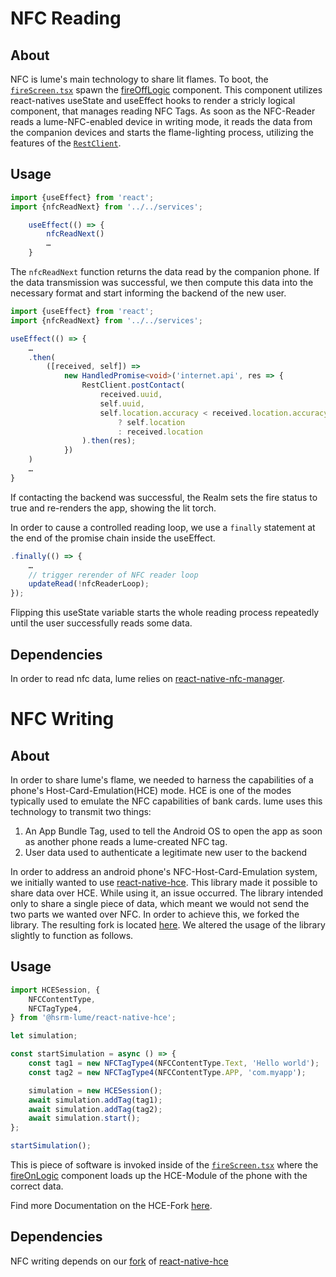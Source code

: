 # NFC Reading

## About

NFC is lume's main technology to share lit flames. To boot, the [`fireScreen.tsx`](src/screens/fireScreen.tsx) spawn the [fireOffLogic](src/components/fire/fireOffLogic.tsx) component. This component utilizes react-natives useState and useEffect hooks to render a stricly logical component, that manages reading NFC Tags. As soon as the NFC-Reader reads a lume-NFC-enabled device in writing mode, it reads the data from the companion devices and starts the flame-lighting process, utilizing the features of the [`RestClient`](src/services/RestClient.tsx).

## Usage

```typescript
import {useEffect} from 'react';
import {nfcReadNext} from '../../services';

    useEffect(() => {
        nfcReadNext()
        …
    }
```

The `nfcReadNext` function returns the data read by the companion phone. If the data transmission was successful, we then compute this data into the necessary format and start informing the backend of the new user.

```typescript
import {useEffect} from 'react';
import {nfcReadNext} from '../../services';

useEffect(() => {
    …
    .then(
        ([received, self]) =>
            new HandledPromise<void>('internet.api', res => {
                RestClient.postContact(
                    received.uuid,
                    self.uuid,
                    self.location.accuracy < received.location.accuracy
                        ? self.location
                        : received.location
                ).then(res);
            })
    )
    …
}
```

If contacting the backend was successful, the Realm sets the fire status to true and re-renders the app, showing the lit torch.

In order to cause a controlled reading loop, we use a `finally` statement at the end of the promise chain inside the useEffect.

```typescript
.finally(() => {
    …
    // trigger rerender of NFC reader loop
    updateRead(!nfcReaderLoop);
});

```

Flipping this useState variable starts the whole reading process repeatedly until the user successfully reads some data.

## Dependencies

In order to read nfc data, lume relies on [react-native-nfc-manager](https://github.com/revtel/react-native-nfc-manager).

# NFC Writing

## About

In order to share lume's flame, we needed to harness the capabilities of a phone's Host-Card-Emulation(HCE) mode. HCE is one of the modes typically used to emulate the NFC capabilities of bank cards. lume uses this technology to transmit two things:

1. An App Bundle Tag, used to tell the Android OS to open the app as soon as another phone reads a lume-created NFC tag.
2. User data used to authenticate a legitimate new user to the backend

In order to address an android phone's NFC-Host-Card-Emulation system, we initially wanted to use [react-native-hce](https://github.com/appidea/react-native-hce). This library made it possible to share data over HCE. While using it, an issue occurred. The library intended only to share a single piece of data, which meant we would not send the two parts we wanted over NFC. In order to achieve this, we forked the library. The resulting fork is located [here](https://github.com/hsrm-lume/react-native-hce). We altered the usage of the library slightly to function as follows.

## Usage

```typescript
import HCESession, {
	NFCContentType,
	NFCTagType4,
} from '@hsrm-lume/react-native-hce';

let simulation;

const startSimulation = async () => {
	const tag1 = new NFCTagType4(NFCContentType.Text, 'Hello world');
	const tag2 = new NFCTagType4(NFCContentType.APP, 'com.myapp');

	simulation = new HCESession();
	await simulation.addTag(tag1);
	await simulation.addTag(tag2);
	await simulation.start();
};

startSimulation();
```

This is piece of software is invoked inside of the [`fireScreen.tsx`](src/screens/fireScreen.tsx) where the [fireOnLogic](src/components/fire/fireOnLogic.tsx) component loads up the HCE-Module of the phone with the correct data.

Find more Documentation on the HCE-Fork [here](https://github.com/hsrm-lume/react-native-hce).

## Dependencies

NFC writing depends on our [fork](https://github.com/hsrm-lume/react-native-hce) of [react-native-hce](https://github.com/appidea/react-native-hce)
